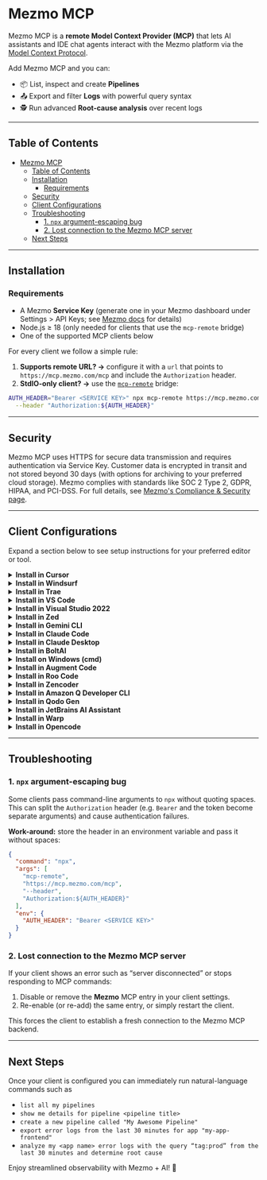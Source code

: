 # Mezmo MCP

Mezmo MCP is a **remote Model Context Provider (MCP)** that lets AI assistants and IDE chat agents interact with the Mezmo platform via the [Model Context Protocol](https://modelcontextprotocol.info/).

Add Mezmo MCP and you can:

- 📦 List, inspect and create **Pipelines**
- 📤 Export and filter **Logs** with powerful query syntax
- 🕵️ Run advanced **Root-cause analysis** over recent logs

---

## Table of Contents

- [Mezmo MCP](#mezmo-mcp)
  - [Table of Contents](#table-of-contents)
  - [Installation](#installation)
    - [Requirements](#requirements)
  - [Security](#security)
  - [Client Configurations](#client-configurations)
  - [Troubleshooting](#troubleshooting)
    - [1. `npx` argument-escaping bug](#1-npx-argument-escaping-bug)
    - [2. Lost connection to the Mezmo MCP server](#2-lost-connection-to-the-mezmo-mcp-server)
  - [Next Steps](#next-steps)

---

## Installation

### Requirements

- A Mezmo **Service Key** (generate one in your Mezmo dashboard under Settings > API Keys; see [Mezmo docs](https://docs.mezmo.com/docs/ingestion-key#ingestion-and-service-keys) for details)
- Node.js ≥ 18 (only needed for clients that use the `mcp-remote` bridge)
- One of the supported MCP clients below

For every client we follow a simple rule:

1. **Supports remote URL? →** configure it with a `url` that points to `https://mcp.mezmo.com/mcp` and include the `Authorization` header.
2. **StdIO-only client? →** use the [`mcp-remote`](https://www.npmjs.com/package/mcp-remote) bridge:

```bash
AUTH_HEADER="Bearer <SERVICE KEY>" npx mcp-remote https://mcp.mezmo.com/mcp \
  --header "Authorization:${AUTH_HEADER}"
```

---

## Security

Mezmo MCP uses HTTPS for secure data transmission and requires authentication via Service Key. Customer data is encrypted in transit and not stored beyond 30 days (with options for archiving to your preferred cloud storage). Mezmo complies with standards like SOC 2 Type 2, GDPR, HIPAA, and PCI-DSS. For full details, see [Mezmo's Compliance & Security page](https://www.mezmo.com/compliance-security).

---

## Client Configurations

Expand a section below to see setup instructions for your preferred editor or tool.

<!-- ------------------------------------------------------------------ -->
<details>
<summary><b>Install in Cursor</b></summary>

Cursor **natively supports remote MCP servers**, so you only need a remote configuration.

[![Install MCP Server](https://cursor.com/deeplink/mcp-install-dark.svg)](https://cursor.com/install-mcp?name=mezmo&config=eyJ1cmwiOiJodHRwczovL21jcC5tZXptby5jb20vbWNwIiwiaGVhZGVycyI6eyJBdXRob3JpemF0aW9uIjoiQmVhcmVyIDxTRVJWSUNFIEtFWT4ifX0=)

*Clicking the **Install MCP Server** badge opens Cursor and automatically adds the `mezmo` entry to your `~/.cursor/mcp.json` with a placeholder for the Service Key. After it’s created, edit the file and replace `<SERVICE KEY>` with your actual Mezmo service key. Restart Cursor for changes to take effect. The final configuration should look like the example below.*

```json
{
  "mcpServers": {
    "mezmo": {
      "url": "https://mcp.mezmo.com/mcp",
      "headers": {
        "Authorization": "Bearer <SERVICE KEY>"
      }
    }
  }
}
```

</details>

<!-- ------------------------------------------------------------------ -->
<details>
<summary><b>Install in Windsurf</b></summary>

Windsurf also supports remote servers via the `serverUrl` field.

```json
{
  "mcpServers": {
    "mezmo": {
      "serverUrl": "https://mcp.mezmo.com/mcp",
      "headers": {
        "Authorization": "Bearer <SERVICE KEY>"
      }
    }
  }
}
```

</details>

<!-- ------------------------------------------------------------------ -->
<details>
<summary><b>Install in Trae</b></summary>

```json
{
  "mcpServers": {
    "mezmo": {
      "url": "https://mcp.mezmo.com/mcp",
      "headers": {
        "Authorization": "Bearer <SERVICE KEY>"
      }
    }
  }
}
```

</details>

<!-- ------------------------------------------------------------------ -->
<details>
<summary><b>Install in VS Code</b></summary>

VS Code’s Copilot Chat supports remote MCP servers with HTTP transport.

```json
"mcp": {
  "servers": {
    "mezmo": {
      "type": "http",
      "url": "https://mcp.mezmo.com/mcp",
      "headers": {
        "Authorization": "Bearer <SERVICE KEY>"
      }
    }
  }
}
```

</details>

<!-- ------------------------------------------------------------------ -->
<details>
<summary><b>Install in Visual Studio 2022</b></summary>

```json
{
  "mcp": {
    "servers": {
      "mezmo": {
        "type": "http",
        "url": "https://mcp.mezmo.com/mcp",
        "headers": {
          "Authorization": "Bearer <SERVICE KEY>"
        }
      }
    }
  }
}
```

</details>

<!-- ------------------------------------------------------------------ -->
<details>
<summary><b>Install in Zed</b></summary>

Zed **does not support remote URLs** yet, so use the `mcp-remote` bridge.

```json
{
  "context_servers": {
    "Mezmo": {
      "command": {
        "path": "npx",
        "args": [
          "mcp-remote",
          "https://mcp.mezmo.com/mcp",
          "--header",
          "Authorization:${AUTH_HEADER}"
        ],
        "env": {
          "AUTH_HEADER": "Bearer <SERVICE KEY>"
        }
      },
      "settings": {}
    }
  }
}
```

</details>

<!-- ------------------------------------------------------------------ -->
<details>
<summary><b>Install in Gemini CLI</b></summary>

```json
{
  "mcpServers": {
    "mezmo": {
      "command": "npx",
      "args": [
        "mcp-remote",
        "https://mcp.mezmo.com/mcp",
        "--header",
        "Authorization:${AUTH_HEADER}"
      ],
      "env": {
        "AUTH_HEADER": "Bearer <SERVICE KEY>"
      }
    }
  }
}
```

</details>

<!-- ------------------------------------------------------------------ -->
<details>
<summary><b>Install in Claude Code</b></summary>

Claude Code supports remote URLs:

```bash
claude mcp add --transport http mezmo https://mcp.mezmo.com/mcp \
  --header "Authorization: Bearer <SERVICE KEY>"
```

</details>

<!-- ------------------------------------------------------------------ -->
<details>
<summary><b>Install in Claude Desktop</b></summary>

```json
{
  "mcpServers": {
    "Mezmo": {
      "command": "npx",
      "args": [
        "mcp-remote",
        "https://mcp.mezmo.com/mcp",
        "--header",
        "Authorization:${AUTH_HEADER}"
      ],
      "env": {
        "AUTH_HEADER": "Bearer <SERVICE KEY>"
      }
    }
  }
}
```

</details>

<!-- ------------------------------------------------------------------ -->
<details>
<summary><b>Install in BoltAI</b></summary>

```json
{
  "mcpServers": {
    "mezmo": {
      "command": "npx",
      "args": [
        "mcp-remote",
        "https://mcp.mezmo.com/mcp",
        "--header",
        "Authorization:${AUTH_HEADER}"
      ],
      "env": {
        "AUTH_HEADER": "Bearer <SERVICE KEY>"
      }
    }
  }
}
```

</details>

<!-- ------------------------------------------------------------------ -->
<details>
<summary><b>Install on Windows (cmd)</b></summary>

```json
{
  "mcpServers": {
    "mezmo": {
      "command": "cmd",
      "args": [
        "/c",
        "npx",
        "mcp-remote",
        "https://mcp.mezmo.com/mcp",
        "--header",
        "Authorization:${AUTH_HEADER}"
      ],
      "env": {
        "AUTH_HEADER": "Bearer <SERVICE KEY>"
      }
    }
  }
}
```

</details>

<!-- ------------------------------------------------------------------ -->
<details>
<summary><b>Install in Augment Code</b></summary>

Add a new MCP and enter:

```bash
AUTH_HEADER="Bearer <SERVICE KEY>" npx mcp-remote https://mcp.mezmo.com/mcp \
  --header "Authorization:${AUTH_HEADER}"
```

</details>

<!-- ------------------------------------------------------------------ -->
<details>
<summary><b>Install in Roo Code</b></summary>

Roo Code supports remote URLs:

```json
{
  "mcpServers": {
    "mezmo": {
      "type": "streamable-http",
      "url": "https://mcp.mezmo.com/mcp",
      "headers": {
        "Authorization": "Bearer <SERVICE KEY>"
      }
    }
  }
}
```

</details>

<!-- ------------------------------------------------------------------ -->
<details>
<summary><b>Install in Zencoder</b></summary>

```json
{
  "command": "npx",
  "args": [
    "mcp-remote",
    "https://mcp.mezmo.com/mcp",
    "--header",
    "Authorization:${AUTH_HEADER}"
  ],
  "env": {
    "AUTH_HEADER": "Bearer <SERVICE KEY>"
  }
}
```

</details>

<!-- ------------------------------------------------------------------ -->
<details>
<summary><b>Install in Amazon Q Developer CLI</b></summary>

```json
{
  "mcpServers": {
    "mezmo": {
      "command": "npx",
      "args": [
        "mcp-remote",
        "https://mcp.mezmo.com/mcp",
        "--header",
        "Authorization:${AUTH_HEADER}"
      ],
      "env": {
        "AUTH_HEADER": "Bearer <SERVICE KEY>"
      }
    }
  }
}
```

</details>

<!-- ------------------------------------------------------------------ -->
<details>
<summary><b>Install in Qodo Gen</b></summary>

Qodo Gen supports remote URLs:

```json
{
  "mcpServers": {
    "mezmo": {
      "url": "https://mcp.mezmo.com/mcp",
      "headers": {
        "Authorization": "Bearer <SERVICE KEY>"
      }
    }
  }
}
```

</details>

<!-- ------------------------------------------------------------------ -->
<details>
<summary><b>Install in JetBrains AI Assistant</b></summary>

```json
{
  "mcpServers": {
    "mezmo": {
      "command": "npx",
      "args": [
        "mcp-remote",
        "https://mcp.mezmo.com/mcp",
        "--header",
        "Authorization:${AUTH_HEADER}"
      ],
      "env": {
        "AUTH_HEADER": "Bearer <SERVICE KEY>"
      }
    }
  }
}
```

</details>

<!-- ------------------------------------------------------------------ -->
<details>
<summary><b>Install in Warp</b></summary>

```json
{
  "Mezmo": {
    "command": "npx",
    "args": [
      "mcp-remote",
      "https://mcp.mezmo.com/mcp",
      "--header",
      "Authorization:${AUTH_HEADER}"
    ],
    "env": {
      "AUTH_HEADER": "Bearer <SERVICE KEY>"
    },
    "working_directory": null,
    "start_on_launch": true
  }
}
```

</details>

<!-- ------------------------------------------------------------------ -->
<details>
<summary><b>Install in Opencode</b></summary>

Opencode supports remote URLs:

```json
"mcp": {
  "mezmo": {
    "type": "remote",
    "url": "https://mcp.mezmo.com/mcp",
    "headers": {
      "Authorization": "Bearer <SERVICE KEY>"
    },
    "enabled": true
  }
}
```

</details>

---

## Troubleshooting

### 1. `npx` argument-escaping bug

Some clients pass command-line arguments to `npx` without quoting spaces. This can split the `Authorization` header (e.g. `Bearer` and the token become separate arguments) and cause authentication failures.

**Work-around:** store the header in an environment variable and pass it without spaces:

```json
{
  "command": "npx",
  "args": [
    "mcp-remote",
    "https://mcp.mezmo.com/mcp",
    "--header",
    "Authorization:${AUTH_HEADER}"
  ],
  "env": {
    "AUTH_HEADER": "Bearer <SERVICE KEY>"
  }
}
```

### 2. Lost connection to the Mezmo MCP server

If your client shows an error such as “server disconnected” or stops responding to MCP commands:

1. Disable or remove the **Mezmo** MCP entry in your client settings.
2. Re-enable (or re-add) the same entry, or simply restart the client.

This forces the client to establish a fresh connection to the Mezmo MCP backend.

---

## Next Steps

Once your client is configured you can immediately run natural-language commands such as

- `list all my pipelines`
- `show me details for pipeline <pipeline title>`
- `create a new pipeline called "My Awesome Pipeline"`
- `export error logs from the last 30 minutes for app "my-app-frontend"`
- `analyze my <app name> error logs with the query “tag:prod” from the last 30 minutes and determine root cause`

Enjoy streamlined observability with Mezmo + AI! 🎉

